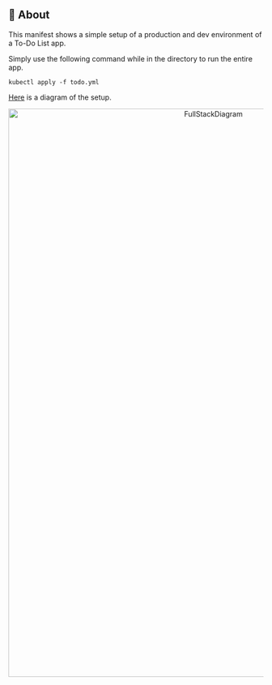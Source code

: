 ## 🧐 About <a name = "about"></a>
This manifest shows a simple setup of a production and dev environment of a To-Do List app.

Simply use the following command while in the directory to run the entire app.
```
kubectl apply -f todo.yml
```

[Here](FullStackDiagram.png) is a diagram of the setup.

<p align="center">
  <a>
 <img width=794px height=1123px src="FullStackDiagram.png" alt="FullStackDiagram"></a>
</p>



